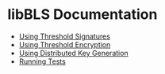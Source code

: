# libBLS Documentation

-   [Using Threshold Signatures](using-threshold-signatures.md)
-   [Using Threshold Encryption](using-threshold-encryption.md)
-   [Using Distributed Key Generation](using-distributed-key-generation.md)
-   [Running Tests](testing.md)
